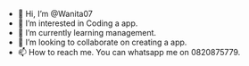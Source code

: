 - 👋 Hi, I’m @Wanita07
- 👀 I’m interested in Coding a app.
- 🌱 I’m currently learning management. 
- 💞️ I’m looking to collaborate on creating a app.
- 📫 How to reach me. You can whatsapp me on 0820875779.

<!---
Wanita07/Wanita07 is a ✨ special ✨ repository because its `README.md` (this file) appears on your GitHub profile.
You can click the Preview link to take a look at your changes.
--->
